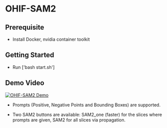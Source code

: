 # OHIF-SAM2

## Prerequisite

- Install Docker, nvidia container toolkit

## Getting Started

- Run ['bash start.sh']

## Demo Video

[![OHIF-SAM2 Demo](https://img.youtube.com/vi/BS2wCKYh_pk/0.jpg)](https://www.youtube.com/watch?v=BS2wCKYh_pk)

- Prompts (Positive, Negative Points and Bounding Boxes) are supported.

- Two SAM2 buttons are available: SAM2_one (faster) for the slices where prompts are given, SAM2 for all slices via propagation.
